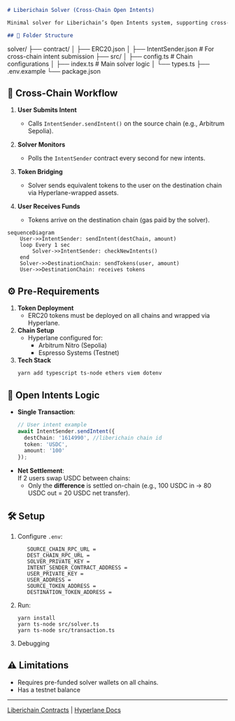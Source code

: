 ```markdown
# Liberichain Solver (Cross-Chain Open Intents)

Minimal solver for Liberichain’s Open Intents system, supporting cross-chain swaps via Hyperlane on Arbitrum Nitro & Espresso Systems.

## 📂 Folder Structure
```
solver/
├── contract/
│   ├── ERC20.json
│   ├── IntentSender.json       # For cross-chain intent submission
├── src/
│   ├── config.ts              # Chain configurations
│   ├── index.ts               # Main solver logic
│   └── types.ts
├── .env.example
└── package.json
## 🌉 Cross-Chain Workflow

1. **User Submits Intent**  
   - Calls `IntentSender.sendIntent()` on the source chain (e.g., Arbitrum Sepolia).

2. **Solver Monitors**  
   - Polls the `IntentSender` contract every second for new intents.

3. **Token Bridging**  
   - Solver sends equivalent tokens to the user on the destination chain via Hyperlane-wrapped assets.

4. **User Receives Funds**  
   - Tokens arrive on the destination chain (gas paid by the solver).


```mermaid
sequenceDiagram
    User->>IntentSender: sendIntent(destChain, amount)
    loop Every 1 sec
        Solver->>IntentSender: checkNewIntents()
    end
    Solver->>DestinationChain: sendTokens(user, amount)
    User->>DestinationChain: receives tokens
```

## ⚙️ Pre-Requirements
1. **Token Deployment**  
   - ERC20 tokens must be deployed on all chains and wrapped via Hyperlane.
2. **Chain Setup**  
   - Hyperlane configured for:
     - Arbitrum Nitro (Sepolia)
     - Espresso Systems (Testnet)
3. **Tech Stack**  
   ```bash
   yarn add typescript ts-node ethers viem dotenv
   ```

## 🔄 Open Intents Logic
- **Single Transaction**:  
  ```ts
  // User intent example
  await IntentSender.sendIntent({
    destChain: '1614990', //liberichain chain id
    token: 'USDC',
    amount: '100'
  });
  ```
- **Net Settlement**:  
  If 2 users swap USDC between chains:
  - Only the **difference** is settled on-chain (e.g., 100 USDC in → 80 USDC out = 20 USDC net transfer).

## 🛠️ Setup
1. Configure `.env`:
   ```
      SOURCE_CHAIN_RPC_URL = 
      DEST_CHAIN_RPC_URL = 
      SOLVER_PRIVATE_KEY = 
      INTENT_SENDER_CONTRACT_ADDRESS =
      USER_PRIVATE_KEY = 
      USER_ADDRESS =
      SOURCE_TOKEN_ADDRESS =
      DESTINATION_TOKEN_ADDRESS =
   ```
2. Run:
   ```
   yarn install
   yarn ts-node src/solver.ts
   yarn ts-node src/transaction.ts
   ```
3. Debugging

## ⚠️ Limitations
- Requires pre-funded solver wallets on all chains.
- Has a testnet balance

---
[Liberichain Contracts](https://github.com/novaria-defi/liberichain-open-intents) | [Hyperlane Docs](https://docs.hyperlane.xyz)
```
